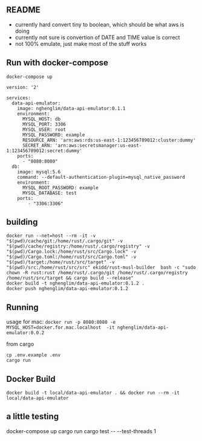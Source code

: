 ## README
- currently hard convert tiny to boolean, which should be what aws is doing
- currently not sure is convertion of DATE and TIME value is correct
- not 100% emulate, just make most of the stuff works

## Run with docker-compose
`docker-compose up`

~~~
version: '2'

services:
  data-api-emulator:
    image: nghenglim/data-api-emulator:0.1.1
    environment:
      MYSQL_HOST: db
      MYSQL_PORT: 3306
      MYSQL_USER: root
      MYSQL_PASSWORD: example
      RESOURCE_ARN: 'arn:aws:rds:us-east-1:123456789012:cluster:dummy'
      SECRET_ARN: 'arn:aws:secretsmanager:us-east-1:123456789012:secret:dummy'
    ports:
      - "8080:8080"
  db:
    image: mysql:5.6
    command: --default-authentication-plugin=mysql_native_password
    environment:
      MYSQL_ROOT_PASSWORD: example
      MYSQL_DATABASE: test
    ports:
        - "3306:3306"
~~~

## building
~~~
docker run --net=host --rm -it -v "$(pwd)/cache/git:/home/rust/.cargo/git" -v "$(pwd)/cache/registry:/home/rust/.cargo/registry" -v "$(pwd)/Cargo.lock:/home/rust/src/Cargo.lock" -v "$(pwd)/Cargo.toml:/home/rust/src/Cargo.toml" -v "$(pwd)/target:/home/rust/src/target" -v "$(pwd)/src:/home/rust/src/src" ekidd/rust-musl-builder  bash -c "sudo chown -R rust:rust /home/rust/.cargo/git /home/rust/.cargo/registry /home/rust/src/target && cargo build --release"
docker build -t nghenglim/data-api-emulator:0.1.2 .
docker push nghenglim/data-api-emulator:0.1.2
~~~

## Running
usage for mac: `docker run -p 8080:8080 -e MYSQL_HOST=docker.for.mac.localhost  -it nghenglim/data-api-emulator:0.0.2`

from cargo
~~~
cp .env.example .env
cargo run
~~~

## Docker Build
~~~
docker build -t local/data-api-emulator . && docker run --rm -it local/data-api-emulator
~~~

## a little testing
docker-compose up
cargo run
cargo test -- --test-threads 1
